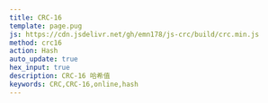 ```yaml
---
title: CRC-16
template: page.pug
js: https://cdn.jsdelivr.net/gh/emn178/js-crc/build/crc.min.js
method: crc16
action: Hash
auto_update: true
hex_input: true
description: CRC-16 哈希值
keywords: CRC,CRC-16,online,hash
---
```

